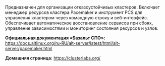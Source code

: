 Предназначен для организации отказоустойчивых кластеров.
Включает менеджер ресурсов кластера Pacemaker
и инструмент PCS для управления кластером через командную строку и веб-интерфейс.
Обеспечивает автоматическое восстановление сервисов при сбоях,
управление зависимостями и мониторинг состояния ресурсов и узлов.

**Официальная документация «Базальт СПО»:**  
<https://docs.altlinux.org/ru-RU/alt-server/latest/html/alt-server/pacemaker.html>

**Домашняя страница:** <https://clusterlabs.org/>
